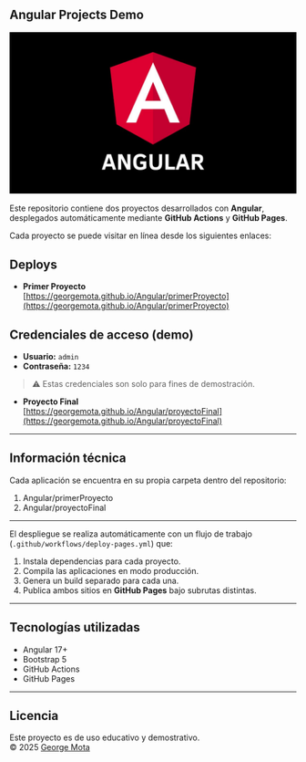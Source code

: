 ## Angular Projects Demo

![Angular Projects Cover](./assets/angularPortada.jpg)

Este repositorio contiene dos proyectos desarrollados con **Angular**, desplegados automáticamente mediante **GitHub Actions** y **GitHub Pages**.

Cada proyecto se puede visitar en línea desde los siguientes enlaces:

## Deploys

- **Primer Proyecto**  
  [https://georgemota.github.io/Angular/primerProyecto](https://georgemota.github.io/Angular/primerProyecto)
  
## Credenciales de acceso (demo)

- **Usuario:** `admin`
- **Contraseña:** `1234`

> ⚠️ Estas credenciales son solo para fines de demostración.

- **Proyecto Final**  
 [https://georgemota.github.io/Angular/proyectoFinal](https://georgemota.github.io/Angular/proyectoFinal)

---

## Información técnica

Cada aplicación se encuentra en su propia carpeta dentro del repositorio:

1. Angular/primerProyecto
2. Angular/proyectoFinal

---

El despliegue se realiza automáticamente con un flujo de trabajo (`.github/workflows/deploy-pages.yml`) que:
1. Instala dependencias para cada proyecto.
2. Compila las aplicaciones en modo producción.
3. Genera un build separado para cada una.
4. Publica ambos sitios en **GitHub Pages** bajo subrutas distintas.

---

## Tecnologías utilizadas
- Angular 17+
- Bootstrap 5
- GitHub Actions
- GitHub Pages

---

## Licencia
Este proyecto es de uso educativo y demostrativo.  
© 2025 [George Mota](https://github.com/georgemota)
